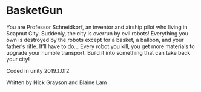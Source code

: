 # BasketGun
You are Professor Schneidkorf, an inventor and airship pilot who living in Scapnut City. Suddenly, the city is overrun by evil robots! Everything you own is destroyed by the robots except for a basket, a balloon, and your father’s rifle. It’ll have to do…  Every robot you kill, you get more materials to upgrade your humble transport. Build it into something that can take back your city!

Coded in unity 2019.1.0f2

Written by Nick Grayson and Blaine Lam